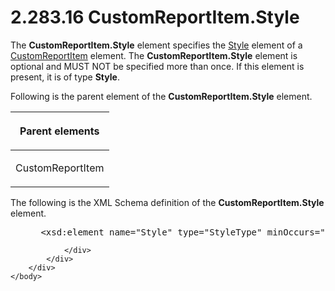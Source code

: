 <html dir="LTR" xmlns:mshelp="http://msdn.microsoft.com/mshelp" xmlns:ddue="http://ddue.schemas.microsoft.com/authoring/2003/5" xmlns:xlink="http://www.w3.org/1999/xlink" xmlns:tool="http://www.microsoft.com/tooltip">
    <head>
        <meta http-equiv="Content-Type" content="text/html; CHARSET=utf-8"></meta>
        <meta name="save" content="history"></meta>
        <title>2.283.16 CustomReportItem.Style</title>
        <xml>
            <mshelp:toctitle title="2.283.16 CustomReportItem.Style"></mshelp:toctitle>
            <mshelp:rltitle title="[MS-RDL]: CustomReportItem.Style"></mshelp:rltitle>
            <mshelp:keyword index="A" term="c9862465-b981-49d4-8ce5-b4334f79d37c"></mshelp:keyword>
            <mshelp:attr name="DCSext.ContentType" value="open specification"></mshelp:attr>
            <mshelp:attr name="AssetID" value="c9862465-b981-49d4-8ce5-b4334f79d37c"></mshelp:attr>
            <mshelp:attr name="TopicType" value="kbRef"></mshelp:attr>
            <mshelp:attr name="DCSext.Title" value="[MS-RDL]: CustomReportItem.Style" />
        </xml>
    </head>
    <body>
        <div id="header">
            <h1 class="heading">2.283.16 CustomReportItem.Style</h1>
        </div>
        <div id="mainSection">
            <div id="mainBody">
                <div id="allHistory" class="saveHistory"></div>
                <div id="sectionSection0" class="section" name="collapseableSection">
                    

<p>The <b>CustomReportItem.Style</b> element specifies the <a href="ea446209-9c6a-46ce-b472-fae8b8350b37.md">Style</a> element of a <a href="6bb7b35c-e517-4444-a96b-9f2ccdd1a642.md">CustomReportItem</a> element.
The <b>CustomReportItem.Style</b> element is optional and MUST NOT be specified
more than once. If this element is present, it is of type <b>Style</b>.</p>

<p>Following is the parent element of the <b>CustomReportItem.Style</b>
element.</p>

<table>
 <thead>
  <tr>
   <th>
   <p>Parent elements</p>
   </th>
  </tr>
 </thead>
 <tr>
  <td>
  <p>CustomReportItem</p>
  </td>
 </tr>
</table>

<p>The following is the XML Schema definition of the <b>CustomReportItem.Style</b>
element.</p>

<dl>
<dd>
<div><pre> &lt;xsd:element name=&quot;Style&quot; type=&quot;StyleType&quot; minOccurs=&quot;0&quot; /&gt;
</pre></div>
</dd></dl>


                </div>
            </div>
        </div>
    </body>
</html>